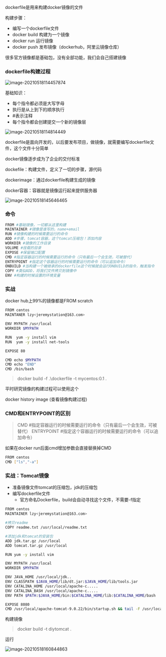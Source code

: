 dockerfile是用来构建docker镜像的文件

构建步骤：

* 编写一个dockerfile文件
* docker build 构建为一个镜像
* docker run 运行镜像 
* docker push 发布镜像（dockerhub，阿里云镜像仓库）



很多官方镜像都是基础包，没有全部功能，我们会自己搭建镜像

### dockerfile构建过程

![image-20210518114457874](https://gitee.com/BothSavage/PicGo/raw/master//image/20210518114457.png)

基础知识：

* 每个指令都必须是大写字母
* 执行是从上到下的顺序执行
* #表示注释
* 每个指令都会创建提交一个新的镜像层

![image-20210518114814449](https://gitee.com/BothSavage/PicGo/raw/master//image/20210518114814.png)

dockerfile是面向开发的，以后要发布项目，做镜像，就需要编写dockerfile文件，这个文件十分简单

docker镜像逐步成为了企业的交付标准



dockefile：构建文件，定义了一切的步骤，源代码 

dockerimage：通过dockerfile构建生成的镜像

docker容器：容器就是镜像运行起来提供服务器

![image-20210518145646465](https://gitee.com/BothSavage/PicGo/raw/master//image/20210518145646.png)





### 命令

```bash
FROM #基础镜像，一切都从这里构建
MAINTAINER #镜像是谁写的，name+email
RUN #镜像构建的时候需要运行的命令
ADD #步骤，tomcat容器，这个tomcat压缩包！添加内容
WORKDIR #镜像的工作目录
VOLUME #挂载的目录
EXPOSE #保留端口配置
CMD #指定容器运行的时候需要运行的命令（只有最后一个会生效，可被替代）
ENTRYPOINT #指定这个容器运行的时候需要运行的命令（可以追加命令）
ONBUILD #当构建一个被继承的dockerfile这个时候就会运行ONBUILD的指令，触发指令
COPY #类似ADD，将我们文件拷贝到镜像中
ENV #构建的时候设置的环境变量
```

### 实战

docker hub上99%的镜像都是FROM scratch

```bash
FROM centos
MAINTANER lzy<jeremystation@163.com>

ENV MYPATH /usr/local
WORKDIR $MYPATH

RUN  yum -y install vim
RUN  yum -y install net-tools

EXPOSE 80

CMD echo $MYPATH
CMD echo "END"
CMD /bin/bash 
```

> docker build -f .\dockerfile -t mycentos:0.1 .





平时研究镜像的构建过程可以使用这个

docker history image (查看镜像构建过程)





### CMD和ENTRYPOINT的区别

> CMD #指定容器运行的时候需要运行的命令（只有最后一个会生效，可被替代）
> ENTRYPOINT #指定这个容器运行的时候需要运行的命令（可以追加命令）



如果在docker run后面cmd增加参数会直接替换掉CMD

```bash
FROM centos
CMD ["ls","-a"]
```







### 实战：Tomcat镜像

* 准备镜像文件tomcat的压缩包，jdk的压缩包
* 编写dockerfile文件
  * 官方命名Dockerfile，build会自动寻找这个文件，不需要-f指定

```bash
FROM centos
MAINTAINER lzy<jeremystation@163.com>

#拷贝readme
COPY readme.txt /usr/local/readme.txt

#添加jdk和tomcat的安装包
ADD jdk.tar.gz /usr/local
ADD tomcat.tar.gz /usr/local

RUN yum -y install vim

ENV MYPATH /usr/local
WORKDIR $MYPATH

ENV JAVA_HOME /usr/local/jdk..
ENV CLASSPATH $JAVA_HOME/lib/dt.jar:$JAVA_HOME/lib/tools.jar
ENV CATALINA_HOME /usr/local/apache-c.....
ENV CATALINA_BASH /usr/local/apache-c.....
ENV PATH $PATH:$JAVA_HOME/bin:$CATALINA_HOME/lib:$CATALINA_HOME/bash

EXPOSE 8080
CMD /usr/local/apache-tomcat-9.0.22/bin/startup.sh && tail -F /usr/local/apache-tomcat-9.0.22/bin/logs/catalina.out

```

构建镜像

> docker build -t diytomcat .

运行

![image-20210518160844863](https://gitee.com/BothSavage/PicGo/raw/master//image/20210518160844.png)



